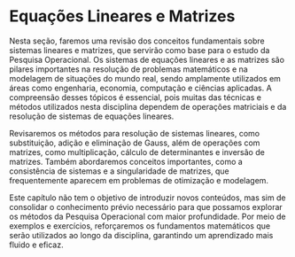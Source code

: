 # Equações Lineares e Matrizes

Nesta seção, faremos uma revisão dos conceitos fundamentais sobre sistemas lineares e matrizes, que servirão como base para o estudo da Pesquisa Operacional.
Os sistemas de equações lineares e as matrizes são pilares importantes na resolução de problemas matemáticos e na modelagem de situações do mundo real, sendo 
amplamente utilizados em áreas como engenharia, economia, computação e ciências aplicadas. A compreensão desses tópicos é essencial, pois muitas das técnicas e 
métodos utilizados nesta disciplina dependem de operações matriciais e da resolução de sistemas de equações lineares.

Revisaremos os métodos para resolução de sistemas lineares, como substituição, adição e eliminação de Gauss, além de operações com matrizes, como multiplicação, 
cálculo de determinantes e inversão de matrizes. Também abordaremos conceitos importantes, como a consistência de sistemas e a singularidade de matrizes, que 
frequentemente aparecem em problemas de otimização e modelagem.

Este capítulo não tem o objetivo de introduzir novos conteúdos, mas sim de consolidar o conhecimento prévio necessário para que possamos explorar os métodos da 
Pesquisa Operacional com maior profundidade. Por meio de exemplos e exercícios, reforçaremos os fundamentos matemáticos que serão utilizados ao longo da disciplina, 
garantindo um aprendizado mais fluido e eficaz.

